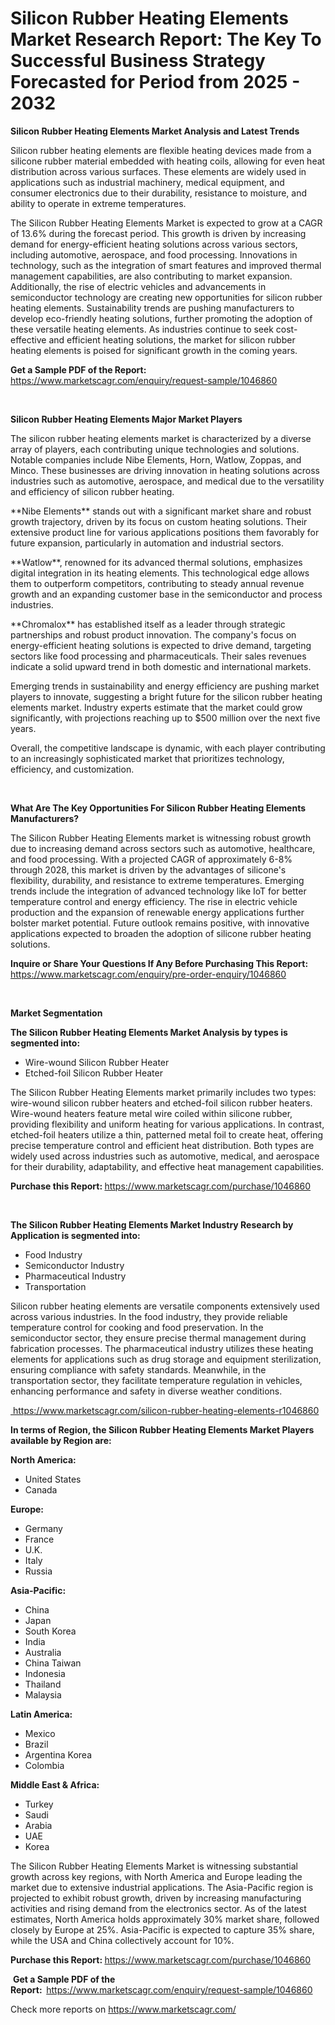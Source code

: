 <p><h1>Silicon Rubber Heating Elements Market Research Report: The Key To Successful Business Strategy Forecasted for Period from 2025 - 2032</h1></p><p><strong>Silicon Rubber Heating Elements Market Analysis and Latest Trends</strong></p>
<p><p>Silicon rubber heating elements are flexible heating devices made from a silicone rubber material embedded with heating coils, allowing for even heat distribution across various surfaces. These elements are widely used in applications such as industrial machinery, medical equipment, and consumer electronics due to their durability, resistance to moisture, and ability to operate in extreme temperatures.</p><p>The Silicon Rubber Heating Elements Market is expected to grow at a CAGR of 13.6% during the forecast period. This growth is driven by increasing demand for energy-efficient heating solutions across various sectors, including automotive, aerospace, and food processing. Innovations in technology, such as the integration of smart features and improved thermal management capabilities, are also contributing to market expansion. Additionally, the rise of electric vehicles and advancements in semiconductor technology are creating new opportunities for silicon rubber heating elements. Sustainability trends are pushing manufacturers to develop eco-friendly heating solutions, further promoting the adoption of these versatile heating elements. As industries continue to seek cost-effective and efficient heating solutions, the market for silicon rubber heating elements is poised for significant growth in the coming years.</p></p>
<p><strong>Get a Sample PDF of the Report:&nbsp;</strong> <a href="https://www.marketscagr.com/enquiry/request-sample/1046860?utm_campaign=3580&utm_medium=2&utm_source=Github&utm_content=ia&utm_term=22032025&utm_id=silicon-rubber-heating-elements">https://www.marketscagr.com/enquiry/request-sample/1046860</a></p>
<p>&nbsp;</p>
<p><strong>Silicon Rubber Heating Elements Major Market Players</strong></p>
<p><p>The silicon rubber heating elements market is characterized by a diverse array of players, each contributing unique technologies and solutions. Notable companies include Nibe Elements, Horn, Watlow, Zoppas, and Minco. These businesses are driving innovation in heating solutions across industries such as automotive, aerospace, and medical due to the versatility and efficiency of silicon rubber heating.</p><p>**Nibe Elements** stands out with a significant market share and robust growth trajectory, driven by its focus on custom heating solutions. Their extensive product line for various applications positions them favorably for future expansion, particularly in automation and industrial sectors.</p><p>**Watlow**, renowned for its advanced thermal solutions, emphasizes digital integration in its heating elements. This technological edge allows them to outperform competitors, contributing to steady annual revenue growth and an expanding customer base in the semiconductor and process industries.</p><p>**Chromalox** has established itself as a leader through strategic partnerships and robust product innovation. The company's focus on energy-efficient heating solutions is expected to drive demand, targeting sectors like food processing and pharmaceuticals. Their sales revenues indicate a solid upward trend in both domestic and international markets.</p><p>Emerging trends in sustainability and energy efficiency are pushing market players to innovate, suggesting a bright future for the silicon rubber heating elements market. Industry experts estimate that the market could grow significantly, with projections reaching up to $500 million over the next five years.</p><p>Overall, the competitive landscape is dynamic, with each player contributing to an increasingly sophisticated market that prioritizes technology, efficiency, and customization.</p></p>
<p>&nbsp;</p>
<p><strong>What Are The Key Opportunities For Silicon Rubber Heating Elements Manufacturers?</strong></p>
<p><p>The Silicon Rubber Heating Elements market is witnessing robust growth due to increasing demand across sectors such as automotive, healthcare, and food processing. With a projected CAGR of approximately 6-8% through 2028, this market is driven by the advantages of silicone's flexibility, durability, and resistance to extreme temperatures. Emerging trends include the integration of advanced technology like IoT for better temperature control and energy efficiency. The rise in electric vehicle production and the expansion of renewable energy applications further bolster market potential. Future outlook remains positive, with innovative applications expected to broaden the adoption of silicone rubber heating solutions.</p></p>
<p><strong>Inquire or Share Your Questions If Any Before Purchasing This Report:</strong> <a href="https://www.marketscagr.com/enquiry/pre-order-enquiry/1046860?utm_campaign=3580&utm_medium=2&utm_source=Github&utm_content=ia&utm_term=22032025&utm_id=silicon-rubber-heating-elements">https://www.marketscagr.com/enquiry/pre-order-enquiry/1046860</a></p>
<p>&nbsp;</p>
<p><strong>Market Segmentation</strong></p>
<p><strong>The Silicon Rubber Heating Elements Market Analysis by types is segmented into:</strong></p>
<p><ul><li>Wire-wound Silicon Rubber Heater</li><li>Etched-foil Silicon Rubber Heater</li></ul></p>
<p><p>The Silicon Rubber Heating Elements market primarily includes two types: wire-wound silicon rubber heaters and etched-foil silicon rubber heaters. Wire-wound heaters feature metal wire coiled within silicone rubber, providing flexibility and uniform heating for various applications. In contrast, etched-foil heaters utilize a thin, patterned metal foil to create heat, offering precise temperature control and efficient heat distribution. Both types are widely used across industries such as automotive, medical, and aerospace for their durability, adaptability, and effective heat management capabilities.</p></p>
<p><strong>Purchase this Report:&nbsp;</strong><a href="https://www.marketscagr.com/purchase/1046860?utm_campaign=3580&utm_medium=2&utm_source=Github&utm_content=ia&utm_term=22032025&utm_id=silicon-rubber-heating-elements">https://www.marketscagr.com/purchase/1046860</a></p>
<p>&nbsp;</p>
<p><strong>The Silicon Rubber Heating Elements Market Industry Research by Application is segmented into:</strong></p>
<p><ul><li>Food Industry</li><li>Semiconductor Industry</li><li>Pharmaceutical Industry</li><li>Transportation</li></ul></p>
<p><p>Silicon rubber heating elements are versatile components extensively used across various industries. In the food industry, they provide reliable temperature control for cooking and food preservation. In the semiconductor sector, they ensure precise thermal management during fabrication processes. The pharmaceutical industry utilizes these heating elements for applications such as drug storage and equipment sterilization, ensuring compliance with safety standards. Meanwhile, in the transportation sector, they facilitate temperature regulation in vehicles, enhancing performance and safety in diverse weather conditions.</p></p>
<p><a href="https://www.marketscagr.com/silicon-rubber-heating-elements-r1046860?utm_campaign=3580&utm_medium=2&utm_source=Github&utm_content=ia&utm_term=22032025&utm_id=silicon-rubber-heating-elements">&nbsp;https://www.marketscagr.com/silicon-rubber-heating-elements-r1046860</a></p>
<p><strong>In terms of Region, the Silicon Rubber Heating Elements Market Players available by Region are:</strong></p>
<p>
    <p> <strong> North America: </strong>
        <ul>
            <li>United States</li>
            <li>Canada</li>
        </ul>
        </p> 
    <p> <strong> Europe: </strong>
        <ul>
            <li>Germany</li>
            <li>France</li>
            <li>U.K.</li>
            <li>Italy</li>
            <li>Russia</li>
        </ul>
        </p> 
    <p> <strong> Asia-Pacific: </strong>
        <ul>
            <li>China</li>
            <li>Japan</li>
            <li>South Korea</li>
            <li>India</li>
            <li>Australia</li>
            <li>China Taiwan</li>
            <li>Indonesia</li>
            <li>Thailand</li>
            <li>Malaysia</li>
        </ul>
        </p> 
    <p> <strong> Latin America: </strong>
        <ul>
            <li>Mexico</li>
            <li>Brazil</li>
            <li>Argentina Korea</li>
            <li>Colombia</li>
        </ul>
        </p> 
    <p> <strong> Middle East & Africa: </strong>
        <ul>
            <li>Turkey</li>
            <li>Saudi</li>
            <li>Arabia</li>
            <li>UAE</li>
            <li>Korea</li>
        </ul>
    </p>
    </p>
<p><p>The Silicon Rubber Heating Elements Market is witnessing substantial growth across key regions, with North America and Europe leading the market due to extensive industrial applications. The Asia-Pacific region is projected to exhibit robust growth, driven by increasing manufacturing activities and rising demand from the electronics sector. As of the latest estimates, North America holds approximately 30% market share, followed closely by Europe at 25%. Asia-Pacific is expected to capture 35% share, while the USA and China collectively account for 10%.</p></p>
<p><strong>Purchase this Report: </strong><a href="https://www.marketscagr.com/purchase/1046860?utm_campaign=3580&utm_medium=2&utm_source=Github&utm_content=ia&utm_term=22032025&utm_id=silicon-rubber-heating-elements">https://www.marketscagr.com/purchase/1046860</a></p>
<p>&nbsp;<strong>Get a Sample PDF of the Report:&nbsp;&nbsp;</strong><a href="https://www.marketscagr.com/enquiry/request-sample/1046860?utm_campaign=3580&utm_medium=2&utm_source=Github&utm_content=ia&utm_term=22032025&utm_id=silicon-rubber-heating-elements">https://www.marketscagr.com/enquiry/request-sample/1046860</a></p>
<p><strong></strong></p>
<p>Check more reports on <a href="https://www.marketscagr.com/?utm_campaign=3580&utm_medium=2&utm_source=Github&utm_content=ia&utm_term=22032025&utm_id=silicon-rubber-heating-elements">https://www.marketscagr.com/</a></p>